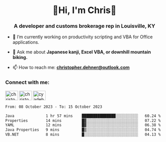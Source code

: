 <div class="main">
<h1 align="center">🌟Hi, I'm Chris🌟</h1>
<h3 align="center">A developer and customs brokerage rep in Louisville, KY</h3>

- 🔭 I’m currently working on productivity scripting and VBA for Office applications.

- 💬 Ask me about **Japanese kanji, Excel VBA, or downhill mountain biking.**

- 📫 How to reach me: **christopher.dehner@outlook.com**

<h3 align="left">Connect with me:</h3>
<p align="left">
<a href="https://linkedin.com/in/christopherdehnerii" target="blank"><img align="center" src="https://cdn.jsdelivr.net/npm/simple-icons@3.0.1/icons/linkedin.svg" alt="christopherdehnerii" height="30" width="40" /></a>
<a href="https://fb.com/christopherdehnerii" target="blank"><img align="center" src="https://cdn.jsdelivr.net/npm/simple-icons@3.0.1/icons/facebook.svg" alt="christopherdehnerii" height="30" width="40" /></a>
<a href="https://instagram.com/cyadehn" target="blank"><img align="center" src="https://cdn.jsdelivr.net/npm/simple-icons@3.0.1/icons/instagram.svg" alt="cyadehn" height="30" width="40" /></a>
</p>

<!--START_SECTION:waka-->

```txt
From: 08 October 2023 - To: 15 October 2023

Java              1 hr 57 mins    ███████████████░░░░░░░░░░   60.24 %
Properties        14 mins         █▓░░░░░░░░░░░░░░░░░░░░░░░   07.22 %
YAML              12 mins         █▓░░░░░░░░░░░░░░░░░░░░░░░   06.38 %
Java Properties   9 mins          █▒░░░░░░░░░░░░░░░░░░░░░░░   04.74 %
VB.NET            8 mins          █░░░░░░░░░░░░░░░░░░░░░░░░   04.13 %
```

<!--END_SECTION:waka-->
